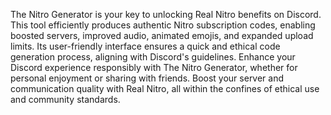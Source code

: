 The Nitro Generator is your key to unlocking Real Nitro benefits on Discord. This tool efficiently produces authentic Nitro subscription codes, enabling boosted servers, improved audio, animated emojis, and expanded upload limits. Its user-friendly interface ensures a quick and ethical code generation process, aligning with Discord's guidelines. Enhance your Discord experience responsibly with The Nitro Generator, whether for personal enjoyment or sharing with friends. Boost your server and communication quality with Real Nitro, all within the confines of ethical use and community standards.
